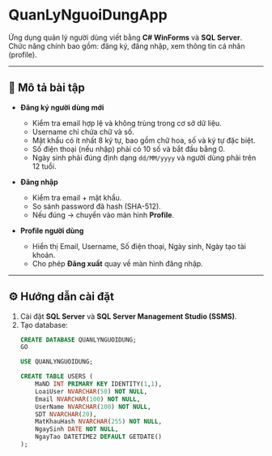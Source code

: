 # QuanLyNguoiDungApp

Ứng dụng quản lý người dùng viết bằng **C# WinForms** và **SQL Server**.  
Chức năng chính bao gồm: đăng ký, đăng nhập, xem thông tin cá nhân (profile).

---

## 🚀 Mô tả bài tập

- **Đăng ký người dùng mới**  
  - Kiểm tra email hợp lệ và không trùng trong cơ sở dữ liệu.  
  - Username chỉ chứa chữ và số.  
  - Mật khẩu có ít nhất 8 ký tự, bao gồm chữ hoa, số và ký tự đặc biệt.  
  - Số điện thoại (nếu nhập) phải có 10 số và bắt đầu bằng 0.  
  - Ngày sinh phải đúng định dạng `dd/MM/yyyy` và người dùng phải trên 12 tuổi.  

- **Đăng nhập**  
  - Kiểm tra email + mật khẩu.  
  - So sánh password đã hash (SHA-512).  
  - Nếu đúng → chuyển vào màn hình **Profile**.  

- **Profile người dùng**  
  - Hiển thị Email, Username, Số điện thoại, Ngày sinh, Ngày tạo tài khoản.  
  - Cho phép **Đăng xuất** quay về màn hình đăng nhập.  

---

## ⚙️ Hướng dẫn cài đặt

1. Cài đặt **SQL Server** và **SQL Server Management Studio (SSMS)**.  
2. Tạo database:
   ```sql
   CREATE DATABASE QUANLYNGUOIDUNG;
   GO

   USE QUANLYNGUOIDUNG;

   CREATE TABLE USERS (
       MaND INT PRIMARY KEY IDENTITY(1,1),
       LoaiUser NVARCHAR(50) NOT NULL,
       Email NVARCHAR(100) NOT NULL,
       UserName NVARCHAR(100) NOT NULL,
       SDT NVARCHAR(20),
       MatKhauHash NVARCHAR(255) NOT NULL,
       NgaySinh DATE NOT NULL,
       NgayTao DATETIME2 DEFAULT GETDATE()
   );
